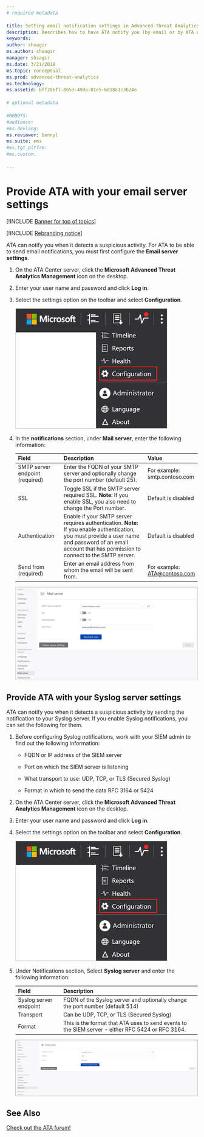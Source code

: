 ```yaml
---
# required metadata

title: Setting email notification settings in Advanced Threat Analytics
description: Describes how to have ATA notify you (by email or by ATA event forwarding) when it detects suspicious activities 
keywords:
author: shsagir
ms.author: shsagir
manager: shsagir
ms.date: 3/21/2018
ms.topic: conceptual
ms.prod: advanced-threat-analytics
ms.technology:
ms.assetid: bff20bf7-8b53-49da-81e5-b818a1c3b24e

# optional metadata

#ROBOTS:
#audience:
#ms.devlang:
ms.reviewer: bennyl
ms.suite: ems
#ms.tgt_pltfrm:
#ms.custom:

---
```


# Provide ATA with your email server settings

[!INCLUDE [Banner for top of topics](includes/banner.md)]

[!INCLUDE [Rebranding notice](includes/rebranding.md)]

ATA can notify you when it detects a suspicious activity. For ATA to be able to send email notifications, you must first configure the **Email server settings**.

1. On the ATA Center server, click the **Microsoft Advanced Threat Analytics Management** icon on the desktop.

1. Enter your user name and password and click **Log in**.

1. Select the settings option on the toolbar and select **Configuration**.

    ![ATA configuration settings icon](media/ATA-config-icon.png)

1. In the **notifications** section, under **Mail server**, enter the following information:


   |              Field              |                                                                                                 Description                                                                                                  |               Value                |
   |---------------------------------|--------------------------------------------------------------------------------------------------------------------------------------------------------------------------------------------------------------|------------------------------------|
   | SMTP server endpoint (required) |                                                            Enter the FQDN of your SMTP server and optionally change the port number (default 25).                                                            | For example:<br />smtp.contoso.com |
   |               SSL               |                                              Toggle SSL if the SMTP server required SSL. **Note:** If you enable SSL, you also need to change the Port number.                                               |        Default is disabled         |
   |         Authentication          | Enable if your SMTP server requires authentication. **Note:** If you enable authentication, you must provide a user name and password of an email account that has permission to connect to the SMTP server. |        Default is disabled         |
   |      Send from (required)       |                                                                        Enter an email address from whom the email will be sent from.                                                                         | For example:<br />ATA@contoso.com  |

    ![ATA email server settings image](media/ata-email-server.png)

## Provide ATA with your Syslog server settings
ATA can notify you when it detects a suspicious activity by sending the notification to your Syslog server. If you enable Syslog notifications, you can set the following for them.

1. Before configuring Syslog notifications, work with your SIEM admin to find out the following information:

   - FQDN or IP address of the SIEM server

   - Port on which the SIEM server is listening

   - What transport to use: UDP, TCP, or TLS (Secured Syslog)

   - Format in which to send the data RFC 3164 or 5424

1. On the ATA Center server, click the **Microsoft Advanced Threat Analytics Management** icon on the desktop.

1. Enter your user name and password and click **Log in**.

1. Select the settings option on the toolbar and select **Configuration**.

    ![ATA configuration settings icon](media/ATA-config-icon.png)

1. Under Notifications section, Select **Syslog server** and enter the following information:

   |Field|Description|
   |---------|---------------|
   |Syslog server endpoint|FQDN of the Syslog server and optionally change the port number (default 514)|
   |Transport|Can be UDP, TCP, or TLS (Secured Syslog)|
   |Format|This is the format that ATA uses to send events to the SIEM server - either RFC 5424 or RFC 3164.|

    ![ATA Syslog server settings image](media/ata-syslog-server-settings.png)



## See Also
[Check out the ATA forum!](https://social.technet.microsoft.com/Forums/security/home?forum=mata)
